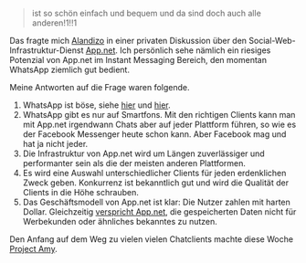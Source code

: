<html><body><blockquote>
  ist so schön einfach und bequem und da sind doch auch alle anderen!1!!1
</blockquote>

Das fragte mich <a href="https://alpha.app.net/alandizo">Alandizo</a> in einer privaten Diskussion über den Social-Web-Infrastruktur-Dienst <a href="https://app.net/">App.net</a>. Ich persönlich sehe nämlich ein riesiges Potenzial von App.net im Instant Messaging Bereich, den momentan WhatsApp ziemlich gut bedient.

Meine Antworten auf die Frage waren folgende.

<ol>
<li>WhatsApp ist böse, siehe <a href="http://www.heise.de/newsticker/meldung/Niederlaendische-und-kanadische-Datenschuetzer-mit-WhatsApp-noch-unzufrieden-1794024.html">hier</a> und <a href="http://www.heise.de/security/meldung/Spammer-entdecken-WhatsApp-1790526.html">hier</a>.</li>
<li>WhatsApp gibt es nur auf Smartfons. Mit den richtigen Clients kann man mit App.net irgendwann Chats aber auf jeder Plattform führen, so wie es der Facebook Messenger heute schon kann. Aber Facebook mag und hat ja nicht jeder.</li>
<li>Die Infrastruktur von App.net wird um Längen zuverlässiger und performanter sein als die der meisten anderen Plattformen.</li>
<li>Es wird eine Auswahl unterschiedlicher Clients für jeden erdenklichen Zweck geben. Konkurrenz ist bekanntlich gut und wird die Qualität der Clients in die Höhe schrauben.</li>
<li>Das Geschäftsmodell von App.net ist klar: Die Nutzer zahlen mit harten Dollar. Gleichzeitig <a href="https://account.app.net/legal/privacy/">verspricht App.net</a>, die gespeicherten Daten nicht für Werbekunden oder ähnliches bekanntes zu nutzen.</li>
</ol>

Den Anfang auf dem Weg zu vielen vielen Chatclients machte diese Woche <a href="http://www.aptgetupdate.de/2013/03/04/project-amy-app-net-private-messages-in-die-os-x-nachrichten-app-integrieren/">Project Amy</a>.</body></html>